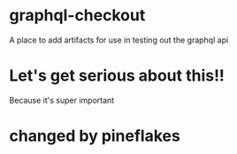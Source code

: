 # graphql-checkout
A place to add artifacts for use in testing out the graphql api

# Let's get serious about this!!
Because it's super important

# changed by pineflakes
